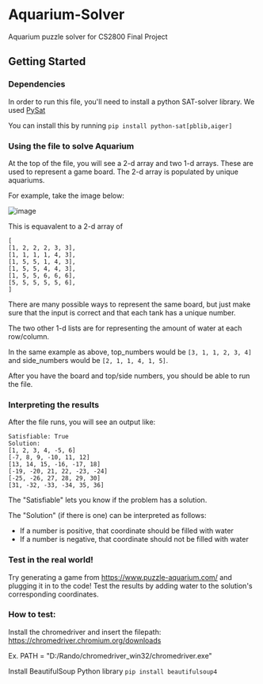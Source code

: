 # Aquarium-Solver
Aquarium puzzle solver for CS2800 Final Project


## Getting Started

### Dependencies
In order to run this file, you'll need to install a python SAT-solver library. We used [PySat](https://pysathq.github.io/installation.html)

You can install this by running `pip install python-sat[pblib,aiger]`

### Using the file to solve Aquarium
At the top of the file, you will see a 2-d array and two 1-d arrays. These are used to represent a game board. The 2-d array is populated by unique aquariums.

For example, take the image below:

![image](https://user-images.githubusercontent.com/10966946/114499997-3dbcac80-9bf5-11eb-9c6c-0dfb01567d9d.png)


This is equavalent to a 2-d array of 


```
[
[1, 2, 2, 2, 3, 3],
[1, 1, 1, 1, 4, 3],
[1, 5, 5, 1, 4, 3],
[1, 5, 5, 4, 4, 3],
[1, 5, 5, 6, 6, 6],
[5, 5, 5, 5, 5, 6],
]
```

There are many possible ways to represent the same board, but just make sure that the input is correct and that each tank has a unique number.

The two other 1-d lists are for representing the amount of water at each row/column.

In the same example as above, top_numbers would be ```[3, 1, 1, 2, 3, 4]``` and side_numbers would be ```[2, 1, 1, 4, 1, 5]```.

After you have the board and top/side numbers, you should be able to run the file.

### Interpreting the results

After the file runs, you will see an output like:

```
Satisfiable: True
Solution:
[1, 2, 3, 4, -5, 6]
[-7, 8, 9, -10, 11, 12]
[13, 14, 15, -16, -17, 18]
[-19, -20, 21, 22, -23, -24]
[-25, -26, 27, 28, 29, 30]
[31, -32, -33, -34, 35, 36]
```

The "Satisfiable" lets you know if the problem has a solution.

The "Solution" (if there is one) can be interpreted as follows:

* If a number is positive, that coordinate should be filled with water
* If a number is negative, that coordinate should not be filled with water

### Test in the real world!

Try generating a game from https://www.puzzle-aquarium.com/ and plugging it in to the code! Test the results by adding water to the solution's corresponding coordinates.

### How to test:

Install the chromedriver and insert the filepath:
https://chromedriver.chromium.org/downloads

Ex. PATH = "D:/Rando/chromedriver_win32/chromedriver.exe"

Install BeautifulSoup Python library
`pip install beautifulsoup4`
